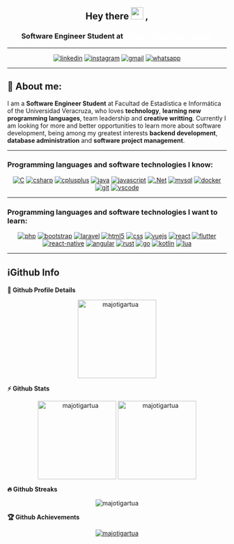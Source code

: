<h2 align="center">
  Hey there <img src="https://media.giphy.com/media/hvRJCLFzcasrR4ia7z/giphy.gif" width="28"> ,
   <!-- I'm <a href="">María José Torres!</a>!  -->
</h2>


<div>
	<h3 align='center'> 
    Software Engineer Student at <a href="https://www.uv.mx/fei/" target="_blanc" style="color:white;"> Universidad Veracruzana </a> 
	</h3>
</div>

---
<div align="center">

<a href="https://mx.linkedin.com/in/majotigartua/es" target="_blank"><img alt="linkedin" src="https://img.shields.io/badge/LinkedIn-0077B5?style=for-the-badge&logo=linkedin&logoColor=white"></a>
<a href="https://www.instagram.com/majotigartua" target="_blank"><img alt ="instagram" src="https://img.shields.io/badge/Instagram-FFC0CB?style=for-the-badge&logo=instagram&logoColor=black"></a>
<a href="https://mail.google.com/mail/u/0/?fs=1&tf=cm&source=mailto&to=majotigartua@gmail.com" target="_blank"><img alt="gmail" src="https://img.shields.io/badge/Gmail-D14836?style=for-the-badge&logo=gmail&logoColor=white"></a>
<a href="https://wa.me/1522281590651"><img alt="whatsapp" src="https://img.shields.io/badge/WhatsApp-25D366?style=for-the-badge&logo=whatsapp&logoColor=white"></a>
</div>

---

## 🧑 About me:


<p>
I am a <b>Software Engineer Student</b> at Facultad de Estadística e Informática of the Universidad Veracruza, who loves <b>technology</b>, <b>learning new programming languages</b>, </b> team leadership</b> and <b>creative writting</b>. Currently I am looking for more and better opportunities to learn more about software development, being among my greatest interests <b>backend development</b>, <b>database administration</b> and <b>software project management</b>.

---
<h3><b>Programming languages and software technologies I know:</b></h3>
<div align="center">
<a href="#"><img alt="C" src="https://img.shields.io/badge/C-00599C?style=for-the-badge&logo=c&logoColor=white"></a>
<a href="#"><img alt="csharp" src="https://img.shields.io/badge/C%23-239120?style=for-the-badge&logo=c-sharp&logoColor=white"></a>
<a href="#"><img alt="cplusplus" src="https://img.shields.io/badge/C%2B%2B-00599C?style=for-the-badge&logo=c%2B%2B&logoColor=white"></a>
<a href="#"><img alt="java" src="https://img.shields.io/badge/Java-ED8B00?style=for-the-badge&logo=openjdk&logoColor=white"></a>
<a href="#"><img alt="javascript" src="https://img.shields.io/badge/JavaScript-F7DF1E?style=for-the-badge&logo=javascript&logoColor=black"></a>
<a href="#"><img alt=".Net" src="https://img.shields.io/badge/.NET-5C2D91?style=for-the-badge&logo=.net&logoColor=white"></a>
<a href="#"><img alt="mysql" src="https://img.shields.io/badge/MySQL-005C84?style=for-the-badge&logo=mysql&logoColor=white"></a>
<a href="#"><img alt="docker" src="https://img.shields.io/badge/docker-blue?style=for-the-badge&logo=docker&logoColor=white"></a>
<a href="#"><img alt="git" src="https://img.shields.io/badge/GIT-E44C30?style=for-the-badge&logo=git&logoColor=white"></a>
<a href="#"><img alt="vscode" src="https://img.shields.io/badge/vscode-0078d7?style=for-the-badge&logo=visualstudiocode&logoColor=white"></a>
</div>

--- 

<h3><b>Programming languages and software technologies I want to learn:</b></h3>

<div align="center">
<a href="#"><img alt="php" src="https://img.shields.io/badge/PHP-777BB4?style=for-the-badge&logo=php&logoColor=white"></a>
<a href="#"><img alt="bootstrap" src="https://img.shields.io/badge/Bootstrap-563D7C?style=for-the-badge&logo=bootstrap&logoColor=white"></a>
<a href="#"><img alt="laravel" src="https://img.shields.io/badge/Laravel-FF2D20?style=for-the-badge&logo=laravel&logoColor=white"></a>
<a href="#"><img alt="html5" src="https://img.shields.io/badge/HTML5-E34F26?style=for-the-badge&logo=html5&logoColor=white"></a>
<a href="#"><img alt="css" src="https://img.shields.io/badge/CSS3-1572B6?style=for-the-badge&logo=css3&logoColor=white"></a>
<a href="#"><img alt="vuejs" src="https://img.shields.io/badge/Vue.js-35495E?style=for-the-badge&logo=vue.js&logoColor=4FC08D"></a>
<a href="#"><img alt="react" src="https://img.shields.io/badge/React-20232A?style=for-the-badge&logo=react&logoColor=61DAFB"></a>
<a href="#"><img alt="flutter" src="https://img.shields.io/badge/Flutter-02569B?style=for-the-badge&logo=flutter&logoColor=white"></a>
<a href="#"><img alt="react-native" src="https://img.shields.io/badge/React_Native-20232A?style=for-the-badge&logo=react&logoColor=61DAFB"></a>
<a href="#"><img alt="angular" src="https://img.shields.io/badge/Angular-DD0031?style=for-the-badge&logo=angular&logoColor=white"></a>
<a href="#"><img alt="rust" src="https://img.shields.io/badge/Rust-000000?style=for-the-badge&logo=rust&logoColor=white"></a>
<a href="#"><img alt="go" src="https://img.shields.io/badge/Go-00ADD8?style=for-the-badge&logo=go&logoColor=white"></a>
<a href="#"><img alt="kotlin" src="https://img.shields.io/badge/Kotlin-0095D5?&style=for-the-badge&logo=kotlin&logoColor=white"></a>
<a href="#"><img alt="lua" src="https://img.shields.io/badge/Lua-2C2D72?style=for-the-badge&logo=lua&logoColor=white"></a>

</div>

---

<h2>ℹGithub Info</h2>
	
<summary><b>🔎 Github Profile Details</b></summary>

<p align="center"><img height="180em" src="https://github-profile-summary-cards.vercel.app/api/cards/profile-details?username=majotigartua&theme=github_dark" alt="majotigartua" align = "center"/></p>

<summary><b>⚡ Github Stats</b></summary>

<p align="center">
<img height="180em" src="https://github-readme-stats.vercel.app/api?username=majotigartua&hide_border=true&count_private=true&show_icons=true&theme=radical" alt="majotigartua" align = "center"/>
<img height="180em" src="https://github-readme-stats.vercel.app/api/top-langs?username=majotigartua&show_icons=true&locale=en&layout=compact&hide_border=true&theme=radical" alt="majotigartua" align = "center"/>
</p>


<summary><b>🔥 Github Streaks</b></summary>
<p align="center"><img src="https://github-readme-streak-stats.herokuapp.com/?user=majotigartua&theme=black-ice&hide_border=true&stroke=0000&background=0D1117&ring=e05397&fire=e05397&currStreakLabel=e05397" alt="majotigartua" /></p>

<!-- </details>
<details>    -->
 <summary><b>🏆 Github Achievements</b></summary>
<p align="center"> <a href="https://github.com/majotigartua"><img src="https://github-profile-trophy.vercel.app/?username=majotigartua&margin-w=5&theme=radical" alt="majotigartua" /></a> </p>

<br>
